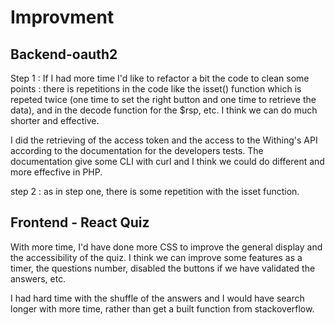 # Improvment

## Backend-oauth2

Step 1 : If I had more time I'd like to refactor a bit the code to clean some points : there is repetitions in the code like the isset() function which is repeted twice (one time to set the right button and one time to retrieve the data), and in the decode function for the $rsp, etc. I think we can do much shorter and effective.

I did the retrieving of the access token and the access to the Withing's API according to the documentation for the developers tests. The documentation give some CLI with curl and I think we could do different and more effecfive in PHP.

step 2 : as in step one, there is some repetition with the isset function.

## Frontend - React Quiz

With more time, I'd have done more CSS to improve the general display and the accessibility of the quiz.
I think we can improve some features as a timer, the questions number, disabled the buttons if we have validated the answers, etc.

I had hard time with the shuffle of the answers and I would have search longer with more time, rather than get a built function from stackoverflow.

